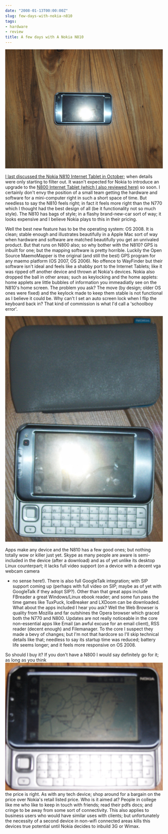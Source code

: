 ```yaml
---
date: "2008-01-13T00:00:00Z"
slug: few-days-with-nokia-n810
tags:
- hardware
- review
title: A few days with A Nokia N810
---
```


[![image](/img/08/HPIM0193.JPG)](/img/08/HPIM0193.JPG)  
  
  
  
[I last discussed the Nokia N810 Internet Tablet in
October](/tablet-to-hit-shops-soon);
when details were only starting to filter out. It wasn't expected for
Nokia to introduce an upgrade to the [N800 Internet Tablet (which I also
reviewed
here)](/nokia-n800) so
soon. I certainly don't envy the position of a small team getting the
hardware and software for a mini-computer right in such a short space of
time. But needless to say the N810 feels right; in fact it feels more
right than the N770 which I thought had the best design of all (be it
functionality not so much style). The N810 has bags of style; in a
flashy brand-new-car sort of way; it looks expensive and I believe Nokia
plays to this in their pricing.  
  
  
  
Well the best new feature has to be the operating system: OS 2008. It is
clean; stable enough and illustrates beautifully in a Apple Mac sort of
way when hardware and software are matched beautifully you get an
unrivaled product. But that runs on N800 also; so why bother with the
N810? GPS is inbuilt for one; but the mapping software is pretty
horrible. Luckily the Open Source MaemoMapper is the original (and still
the best) GPS program for any maemo platform (OS 2007, OS 2006). No
offence to WayFinder but their software isn't ideal and feels like a
shabby port to the Internet Tablets; like it was ripped off another
device and thrown at Nokia's devices. Nokia also dropped the ball in
other areas; such as keylocking and the home applets: home applets are
little bubbles of information you immeadiatly see on the N810's home
screen. The problem you ask? The move (by design; older OS ones were
fixed) and the keylock made to keep them stable is not functional as I
believe it could be. Why can't I set an auto screen lock when I flip the
keyboard back in? That kind of commission is what I'd call a 'schoolboy
error'.  
  
[![image](/img/08/HPIM0195.JPG)](/img/08/HPIM0195.JPG)  
  
Apps make any device
and the N810 has a few good ones; but nothing totally wow or killer just
yet. Skype as many people are aware is semi-included in the device
(after a download) and as of yet unlike its desktop Linux counterpart;
it lacks full video support (on a device with a decent vga webcam camera
- no sense here!). There is also full GoogleTalk integration; with SIP
support coming up (perhaps with full video on SIP; maybe as of yet with
GoogleTalk if they adopt SIP?). Other than that great apps include
FBreader a great Windows/Linux ebook reader; and some fun pass the time
games like TuxPuck, IceBreaker and LXDoom can be downloaded. What about
the apps included I hear you ask? Well the Web Browser is quality from
Mozilla and far outshines the Opera browser which graced both the N770
and N800. Updates are not really noticeable in the core non-essential
apps like Email (an awful excuse for an email client), RSS reader
(decent enough) and Filemanager. To the core I suspect they made a bevy
of changes; but I'm not that hardcore so I'll skip technical details
like that; needless to say its startup time was reduced; battery life
seems longer; and it feels more responsive on OS 2008.  
  
  
  
So should I buy it?
If you don't have a N800 I would say definitely go for it; as long as
you
think[![image](/img/08/HPIM0194.JPG)](/img/08/HPIM0194.JPG)
the price is right. As with any tech device; shop around for a bargain
on the price over Nokia's retail listed price. Who is it aimed at?
People in college like me who like to keep in touch with friends; read
their pdfs docs; and cringe to be away from some sort of connectivity.
This also applies to business users who would have similar uses with
clients; but unfortunately the necessity of a second device in non-wifi
connected areas kills this devices true potential until Nokia decides to
inbuild 3G or Wimax.